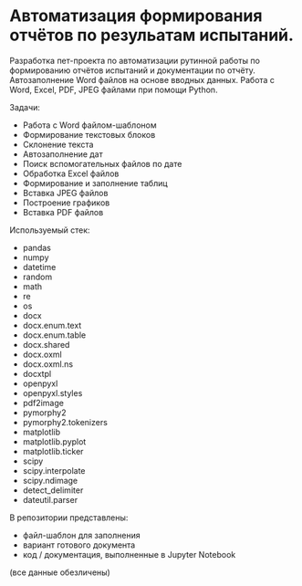 # Автоматизация формирования отчётов по резульатам испытаний. 

Разработка пет-проекта по автоматизации рутинной работы по формированию отчётов испытаний и документации по отчёту. 
Автозаполнение Word файлов на основе вводных данных.
Работа с Word, Excel, PDF, JPEG файлами при помощи Python.

Задачи:

- Работа с Word файлом-шаблоном
- Формирование текстовых блоков
- Склонение текста 
- Автозаполнение дат
- Поиск вспомогательных файлов по дате
- Обработка Excel файлов
- Формирование и заполнение таблиц
- Вставка JPEG файлов
- Построение графиков
- Вставка PDF файлов


Используемый стек:

- pandas 
- numpy 
- datetime
- random
- math
- re
- os
- docx
- docx.enum.text 
- docx.enum.table 
- docx.shared
- docx.oxml 
- docx.oxml.ns
- docxtpl 
- openpyxl 
- openpyxl.styles
- pdf2image 
- pymorphy2
- pymorphy2.tokenizers
- matplotlib
- matplotlib.pyplot
- matplotlib.ticker
- scipy
- scipy.interpolate
- scipy.ndimage
- detect_delimiter
- dateutil.parser 


В репозитории представлены: 

- файл-шаблон для заполнения
- вариант готового документа
- код / документация, выполненные в Jupyter Notebook

(все данные обезличены)
